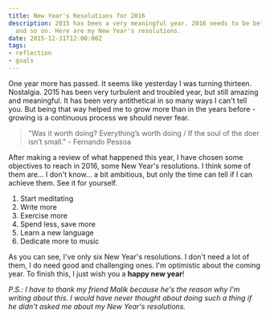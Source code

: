 ```yaml
---
title: New Year's Resolutions for 2016
description: 2015 has been a very meaningful year. 2016 needs to be better than 2015
  and so on. Here are my New Year's resolutions.
date: 2015-12-31T12:00:00Z
tags:
- reflection
- goals
---
```


One year more has passed. It seems like yesterday I was turning thirteen. Nostalgia. 2015 has been very turbulent and troubled year, but still amazing and meaningful. It has been very antithetical in so many ways I can't tell you. But being that way helped me to grow more than in the years before - growing is a continuous process we should never fear.

<!--more-->

> "Was it worth doing? Everything’s worth doing / If the soul of the doer isn’t small." - Fernando Pessoa

After making a review of what happened this year, I have chosen some objectives to reach in 2016, some New Year's resolutions. I think some of them are... I don't know... a bit ambitious, but only the time can tell if I can achieve them. See it for yourself.

1. Start meditating
2. Write more
3. Exercise more
4. Spend less, save more
5. Learn a new language
6. Dedicate more to music

As you can see, I've only six New Year's resolutions. I don't need a lot of them, I do need good and challenging ones. I'm optimistic about the coming year. To finish this, I just wish you a **happy new year**!

*P.S.: I have to thank my friend Malik because he's the reason why I'm writing about this. I would have never thought about doing such a thing if he didn't asked me about my New Year's resolutions.*
